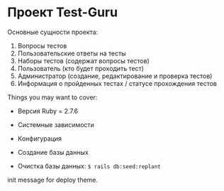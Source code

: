 # Проект Test-Guru

 Основные сущности проекта:
 1) Вопросы тестов
 2) Пользовательские ответы на тесты
 3) Наборы тестов (содержат вопросы тестов)
 4) Пользователь (кто будет проходить тест)
 5) Администратор (создание, редактирование и проверка тестов)
 6) Информация о пройденных тестах / статусе прохождения тестов

Things you may want to cover:

* Версия Ruby = 2.7.6

* Системные зависимости

* Конфигурация

* Создание базы данных

* Очистка базы данных:
`$ rails db:seed:replant `

init message for deploy theme.
